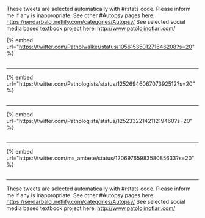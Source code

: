 

These tweets are selected automatically with #rstats code. Please inform me if any is inappropriate.
See other #Autopsy pages here: https://serdarbalci.netlify.com/categories/Autopsy/ 
See selected social media based textbook project here: http://www.patolojinotlari.com/

{% embed url="https://twitter.com/Patholwalker/status/1056153501271646208?s=20" %}<br>
<br>
<hr>
{% embed url="https://twitter.com/Pathologists/status/1252694606707392512?s=20" %}<br>
<br>
<hr>
{% embed url="https://twitter.com/Pathologists/status/1252332214211219460?s=20" %}<br>
<br>
<hr>
{% embed url="https://twitter.com/ms_ambete/status/1206976598358085633?s=20" %}<br>
<br>
<hr>


These tweets are selected automatically with #rstats code. Please inform me if any is inappropriate.
See other #Autopsy pages here: https://serdarbalci.netlify.com/categories/Autopsy/ 
See selected social media based textbook project here: http://www.patolojinotlari.com/

